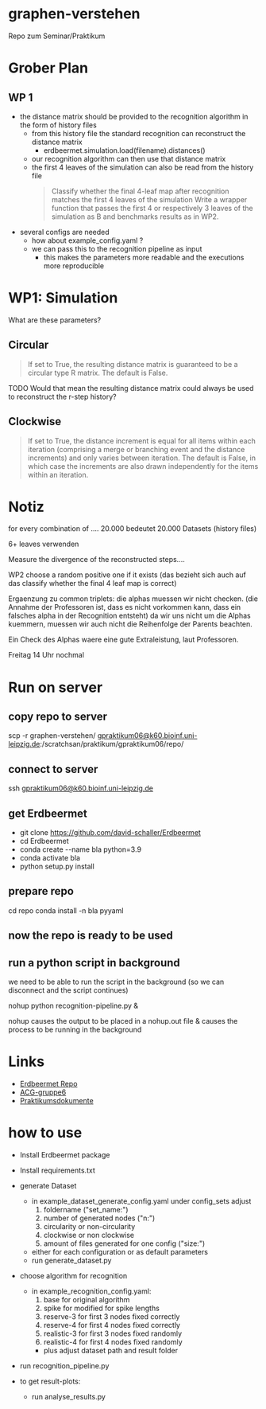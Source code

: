 # graphen-verstehen
Repo zum Seminar/Praktikum


# Grober Plan

## WP 1

* the distance matrix should be provided to the recognition algorithm in the form of history files
    * from this history file the standard recognition can reconstruct the distance matrix
        * erdbeermet.simulation.load(filename).distances()
    * our recognition algorithm can then use that distance matrix
    * the first 4 leaves of the simulation can also be read from the history file
        > Classify whether the final 4-leaf map after recognition matches the first 4 leaves of the simulation
        > Write a wrapper function that passes the first 4 or respectively 3 leaves of the simulation as B and benchmarks results as in WP2.
* several configs are needed
    * how about example_config.yaml ?
    * we can pass this to the recognition pipeline as input
        * this makes the parameters more readable and the executions more reproducible


# WP1: Simulation

What are these parameters?
## Circular
> If set to True, the resulting distance matrix is guaranteed to be a circular type R matrix. The default is False.

TODO Would that mean the resulting distance matrix could always be used to reconstruct the r-step history?

## Clockwise
> If set to True, the distance increment is equal for all items within each iteration (comprising a merge or branching event and the distance increments) and only varies between iteration. The default is False, in which case the increments are also drawn independently for the items within an iteration.



# Notiz

for every combination of ....
20.000 bedeutet 20.000 Datasets (history files)
 
6+ leaves verwenden


Measure the divergence of the reconstructed steps....

WP2
choose a random positive one if it exists
(das bezieht sich auch auf das classify whether the final 4 leaf map is correct)


Ergaenzung zu common triplets:
die alphas muessen wir nicht checken.
(die Annahme der Professoren ist, dass es nicht vorkommen kann, dass ein falsches alpha in der Recognition entsteht)
da wir uns nicht um die Alphas kuemmern, muessen wir auch nicht die Reihenfolge der Parents beachten.

Ein Check des Alphas waere eine gute Extraleistung, laut Professoren.


Freitag 14 Uhr nochmal


# Run on server

## copy repo to server
scp -r graphen-verstehen/ gpraktikum06@k60.bioinf.uni-leipzig.de:/scratchsan/praktikum/gpraktikum06/repo/


## connect to server

ssh gpraktikum06@k60.bioinf.uni-leipzig.de

## get Erdbeermet

- git clone https://github.com/david-schaller/Erdbeermet
- cd Erdbeermet
- conda create --name bla python=3.9
- conda activate bla
- python setup.py install

## prepare repo

cd repo
conda install -n bla pyyaml

## now the repo is ready to be used

## run a python script in background

we need to be able to run the script in the background (so we can disconnect and the script continues)

nohup python recognition-pipeline.py &


nohup causes the output to be placed in a nohup.out file
& causes the process to be running in the background

# Links
* [Erdbeermet Repo](https://github.com/david-schaller/Erdbeermet#generation-of-scenarios)
* [ACG-gruppe6](https://github.com/geschnee/acg-gruppe6)
* [Praktikumsdokumente](http://silo.bioinf.uni-leipzig.de/GTPraktikumRMaps/)


# how to use
- Install Erdbeermet package 
- Install requirements.txt
- generate Dataset
  - in example_dataset_generate_config.yaml under config_sets adjust
    1. foldername ("set_name:")
    2. number of generated nodes ("n:")
    3. circularity or non-circularity
    4. clockwise or non clockwise
    5. amount of files generated for one config ("size:")
  - either for each configuration or as default parameters
  - run generate_dataset.py


- choose algorithm for recognition
  - in example_recognition_config.yaml:
    1. base for original algorithm
    2. spike for modified for spike lengths
    3. reserve-3 for first 3 nodes fixed correctly
    4. reserve-4 for first 4 nodes fixed correctly
    5. realistic-3 for first 3 nodes fixed randomly
    6. realistic-4 for first 4 nodes fixed randomly
    - plus adjust dataset path and result folder


- run recognition_pipeline.py

- to get result-plots:
  - run analyse_results.py

